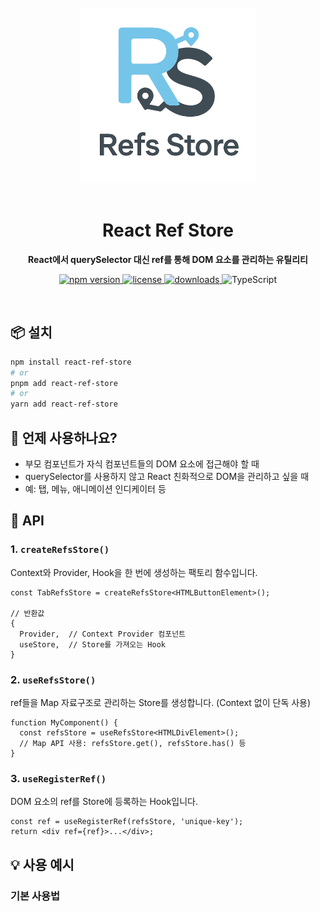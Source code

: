 <div align="center">
  <br />
  <img src="./assets/images/react-refs-store-logo.png" alt="React Ref Store Logo" width="280" />
  <br />
  <br />
  
  <h1>React Ref Store</h1>
  
  <p>
    <strong>React에서 querySelector 대신 ref를 통해 DOM 요소를 관리하는 유틸리티</strong>
  </p>
  
  <p>
    <a href="https://www.npmjs.com/package/react-ref-store">
      <img src="https://img.shields.io/npm/v/react-ref-store" alt="npm version" />
    </a>
    <a href="https://github.com/YOUR_USERNAME/react-ref-store/blob/main/LICENSE">
      <img src="https://img.shields.io/npm/l/react-ref-store" alt="license" />
    </a>
    <a href="https://www.npmjs.com/package/react-ref-store">
      <img src="https://img.shields.io/npm/dm/react-ref-store" alt="downloads" />
    </a>
    <img src="https://img.shields.io/badge/TypeScript-Ready-blue" alt="TypeScript" />
  </p>
</div>

<br />

## 📦 설치

```bash
npm install react-ref-store
# or
pnpm add react-ref-store
# or
yarn add react-ref-store
```

## 🤔 언제 사용하나요?

- 부모 컴포넌트가 자식 컴포넌트들의 DOM 요소에 접근해야 할 때
- querySelector를 사용하지 않고 React 친화적으로 DOM을 관리하고 싶을 때
- 예: 탭, 메뉴, 애니메이션 인디케이터 등

## 📖 API

### 1. `createRefsStore()`

Context와 Provider, Hook을 한 번에 생성하는 팩토리 함수입니다.

```tsx
const TabRefsStore = createRefsStore<HTMLButtonElement>();

// 반환값
{
  Provider,  // Context Provider 컴포넌트
  useStore,  // Store를 가져오는 Hook
}
```

### 2. `useRefsStore()`

ref들을 Map 자료구조로 관리하는 Store를 생성합니다. (Context 없이 단독 사용)

```tsx
function MyComponent() {
  const refsStore = useRefsStore<HTMLDivElement>();
  // Map API 사용: refsStore.get(), refsStore.has() 등
}
```

### 3. `useRegisterRef()`

DOM 요소의 ref를 Store에 등록하는 Hook입니다.

```tsx
const ref = useRegisterRef(refsStore, 'unique-key');
return <div ref={ref}>...</div>;
```

## 💡 사용 예시

### 기본 사용법

```